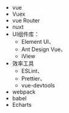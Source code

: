 * vue 
* Vuex
* vue Router
* nuxt
* UI组件库：
  * Element UI、
  * Ant Design Vue、
  * iView
* 效率工具
  * ESLint、
  * Prettier、
  * vue-devtools
* webpack
* babel
* Echarts
